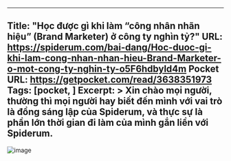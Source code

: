 
---
Title: "Học được gì khi làm “công nhân nhãn hiệu” (Brand Marketer) ở công ty nghìn tỷ?"
URL: https://spiderum.com/bai-dang/Hoc-duoc-gi-khi-lam-cong-nhan-nhan-hieu-Brand-Marketer-o-mot-cong-ty-nghin-ty-o5F6hdbyld4m
Pocket URL: https://getpocket.com/read/3638351973
Tags: [pocket, ]
Excerpt: >
    Xin chào mọi người, thường thì mọi người hay biết đến mình với vai trò là đồng sáng lập của Spiderum, và thực sự là phần lớn thời gian đi làm của mình gắn liền với Spiderum.
---

![image](https://s3-ap-southeast-1.amazonaws.com/images.spiderum.com/sp-images/710b1760e87611eca16baf2dc6b1299f.jpeg)
